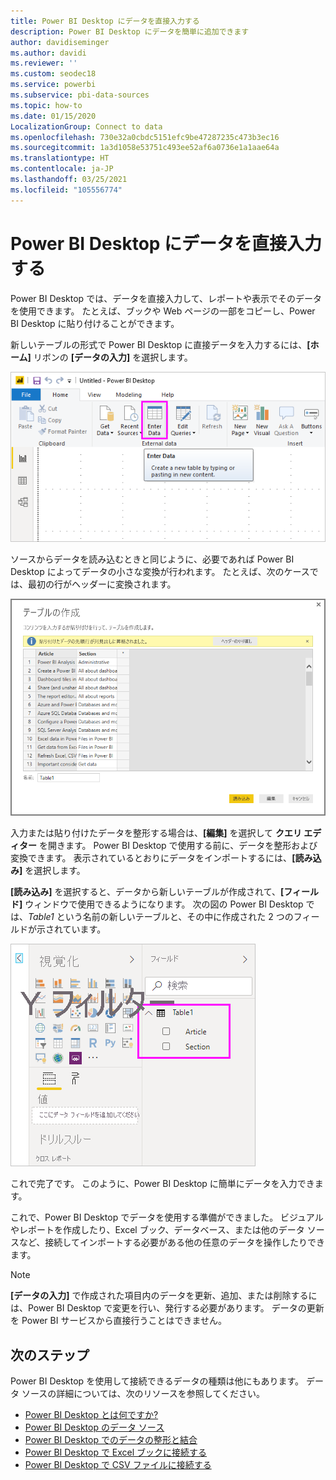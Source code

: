 ```yaml
---
title: Power BI Desktop にデータを直接入力する
description: Power BI Desktop にデータを簡単に追加できます
author: davidiseminger
ms.author: davidi
ms.reviewer: ''
ms.custom: seodec18
ms.service: powerbi
ms.subservice: pbi-data-sources
ms.topic: how-to
ms.date: 01/15/2020
LocalizationGroup: Connect to data
ms.openlocfilehash: 730e32a0cbdc5151efc9be47287235c473b3ec16
ms.sourcegitcommit: 1a3d1058e53751c493ee52af6a0736e1a1aae64a
ms.translationtype: HT
ms.contentlocale: ja-JP
ms.lasthandoff: 03/25/2021
ms.locfileid: "105556774"
---
```

# <a name="enter-data-directly-into-power-bi-desktop"></a>Power BI Desktop にデータを直接入力する

Power BI Desktop では、データを直接入力して、レポートや表示でそのデータを使用できます。 たとえば、ブックや Web ページの一部をコピーし、Power BI Desktop に貼り付けることができます。

新しいテーブルの形式で Power BI Desktop に直接データを入力するには、**[ホーム]** リボンの **[データの入力]** を選択します。

![[ホーム] で [データの入力] を選択する](media/desktop-enter-data-directly-into-desktop/enter-data-directly_1.png)

ソースからデータを読み込むときと同じように、必要であれば Power BI Desktop によってデータの小さな変換が行われます。 たとえば、次のケースでは、最初の行がヘッダーに変換されます。

![最初の行が列タイトルとして使用されているデータ](media/desktop-enter-data-directly-into-desktop/enter-data-directly_2.png)

入力または貼り付けたデータを整形する場合は、**[編集]** を選択して **クエリ エディター** を開きます。 Power BI Desktop で使用する前に、データを整形および変換できます。 表示されているとおりにデータをインポートするには、**[読み込み]** を選択します。

**[読み込み]** を選択すると、データから新しいテーブルが作成されて、**[フィールド]** ウィンドウで使用できるようになります。 次の図の Power BI Desktop では、*Table1* という名前の新しいテーブルと、その中に作成された 2 つのフィールドが示されています。

![Power BI Desktop に読み込まれたフィールド](media/desktop-enter-data-directly-into-desktop/enter-data-directly_3.png)

これで完了です。 このように、Power BI Desktop に簡単にデータを入力できます。

これで、Power BI Desktop でデータを使用する準備ができました。 ビジュアルやレポートを作成したり、Excel ブック、データベース、または他のデータ ソースなど、接続してインポートする必要がある他の任意のデータを操作したりできます。

> [!NOTE]
> **[データの入力]** で作成された項目内のデータを更新、追加、または削除するには、Power BI Desktop で変更を行い、発行する必要があります。
> データの更新を Power BI サービスから直接行うことはできません。

## <a name="next-steps"></a>次のステップ

Power BI Desktop を使用して接続できるデータの種類は他にもあります。 データ ソースの詳細については、次のリソースを参照してください。

* [Power BI Desktop とは何ですか?](../fundamentals/desktop-what-is-desktop.md)
* [Power BI Desktop のデータ ソース](desktop-data-sources.md)
* [Power BI Desktop でのデータの整形と結合](desktop-shape-and-combine-data.md)
* [Power BI Desktop で Excel ブックに接続する](desktop-connect-excel.md)
* [Power BI Desktop で CSV ファイルに接続する](desktop-connect-csv.md)
